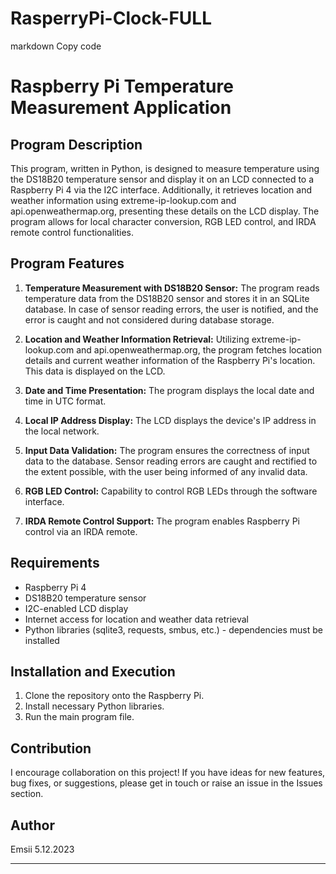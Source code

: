 # RasperryPi-Clock-FULL
 
markdown
Copy code
# Raspberry Pi Temperature Measurement Application

## Program Description

This program, written in Python, is designed to measure temperature using the DS18B20 temperature sensor and display it on an LCD connected to a Raspberry Pi 4 via the I2C interface. Additionally, it retrieves location and weather information using extreme-ip-lookup.com and api.openweathermap.org, presenting these details on the LCD display. The program allows for local character conversion, RGB LED control, and IRDA remote control functionalities.

## Program Features

1. **Temperature Measurement with DS18B20 Sensor:** The program reads temperature data from the DS18B20 sensor and stores it in an SQLite database. In case of sensor reading errors, the user is notified, and the error is caught and not considered during database storage.

2. **Location and Weather Information Retrieval:** Utilizing extreme-ip-lookup.com and api.openweathermap.org, the program fetches location details and current weather information of the Raspberry Pi's location. This data is displayed on the LCD.

3. **Date and Time Presentation:** The program displays the local date and time in UTC format.

4. **Local IP Address Display:** The LCD displays the device's IP address in the local network.

5. **Input Data Validation:** The program ensures the correctness of input data to the database. Sensor reading errors are caught and rectified to the extent possible, with the user being informed of any invalid data.

6. **RGB LED Control:** Capability to control RGB LEDs through the software interface.

7. **IRDA Remote Control Support:** The program enables Raspberry Pi control via an IRDA remote.

## Requirements

- Raspberry Pi 4
- DS18B20 temperature sensor
- I2C-enabled LCD display
- Internet access for location and weather data retrieval
- Python libraries (sqlite3, requests, smbus, etc.) - dependencies must be installed

## Installation and Execution

1. Clone the repository onto the Raspberry Pi.
2. Install necessary Python libraries.
3. Run the main program file.

## Contribution

I encourage collaboration on this project! If you have ideas for new features, bug fixes, or suggestions, please get in touch or raise an issue in the Issues section.

## Author

Emsii
5.12.2023

---







